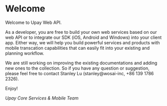 # Welcome

Welcome to Upay Web API.

As a developer, you are free to build your own web services based on our web API or to integrate our SDK (iOS, Android and Windows) into your client app. Either way, we will help you build powerful services and products with mobile transcation capabilities that can easily fit into your existing and planning workflow.

We are still working on improving the existing documentations and adding new ones to the collection. So if you have any question or suggestion, please feel free to contact Stanley Lu (stanley@wosai-inc, +86 139 1786 2326).

Enjoy!

*Upay Core Services & Mobile Team*
